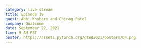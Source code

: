 ```yaml
---
category: live-stream
title: Episode 19
guest: Abhi Khobare and Chirag Patel
company: Qualcomm
date: September 22, 2021
time: 9 AM PST
poster: https://assets.pytorch.org/pted2021/posters/D4.png
---
```

